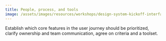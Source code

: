 ```yaml
---
title: People, process, and tools
image: /assets/images/resources/workshops/design-system-kickoff-interface-inventory/compass.svg
---
```


Establish which core features in the user journey should be prioritized, clarify
ownership and team communication, agree on criteria and a toolset.
